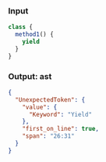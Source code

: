 ### Input
```js
class {
  method1() {
    yield
  }
}
```

### Output: ast
```json
{
  "UnexpectedToken": {
    "value": {
      "Keyword": "Yield"
    },
    "first_on_line": true,
    "span": "26:31"
  }
}
```
